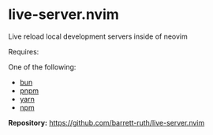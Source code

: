 # live-server.nvim

Live reload local development servers inside of neovim

Requires:

One of the following:

- [bun](https://bun.sh/)
- [pnpm](https://pnpm.io/)
- [yarn](https://yarnpkg.com/)
- [npm](https://www.npmjs.com/)

**Repository:** <https://github.com/barrett-ruth/live-server.nvim>

<!-- vim: set ft=markdown: -->